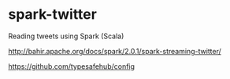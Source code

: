 # spark-twitter
Reading tweets using Spark (Scala)

http://bahir.apache.org/docs/spark/2.0.1/spark-streaming-twitter/

https://github.com/typesafehub/config
